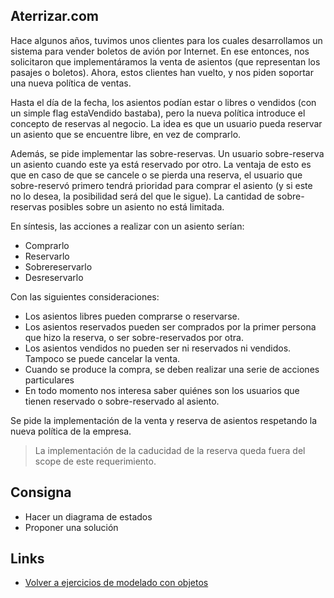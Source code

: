 
## Aterrizar.com

Hace algunos años, tuvimos unos clientes para los cuales desarrollamos un sistema para vender boletos de avión por Internet. En ese entonces, nos solicitaron que implementáramos la venta de asientos (que representan los pasajes o  boletos).  Ahora, estos clientes han vuelto, y nos piden soportar una nueva política de ventas.

Hasta el día de la fecha, los asientos podían estar o libres o vendidos (con un simple flag estaVendido bastaba), pero la nueva política introduce el concepto de reservas al negocio. La idea es que un usuario pueda reservar un asiento que se encuentre libre, en vez de comprarlo.

Además, se pide implementar las sobre-reservas. Un usuario sobre-reserva un asiento cuando este ya está reservado por otro. La ventaja de esto es que en caso de que se cancele o se pierda una reserva, el usuario que sobre-reservó primero tendrá prioridad para comprar el asiento (y si este no lo desea, la posibilidad será del que le sigue). La cantidad de sobre-reservas posibles sobre un asiento no está limitada.

En síntesis, las acciones a realizar con un asiento serían:

- Comprarlo
- Reservarlo
- Sobrereservarlo
- Desreservarlo

Con las siguientes consideraciones:

- Los asientos libres pueden comprarse o reservarse.
- Los asientos reservados pueden ser comprados por la primer persona que hizo la reserva, o ser sobre-reservados por otra.
- Los asientos vendidos no pueden ser ni reservados ni vendidos. Tampoco se puede cancelar la venta.
- Cuando se produce la compra, se deben realizar una serie de acciones particulares
- En todo momento nos interesa saber quiénes son los usuarios que tienen reservado o sobre-reservado al asiento.

Se pide la implementación de la venta y reserva de asientos respetando la nueva política de la empresa.

> La implementación de la caducidad de la reserva queda fuera del scope de este requerimiento.

## Consigna

- Hacer un diagrama de estados 
- Proponer una solución

## Links

- [Volver a ejercicios de modelado con objetos](index.md)

